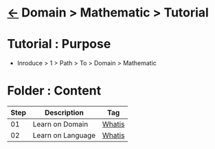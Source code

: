 # [&larr;][Back_Readme] Domain > Mathematic > Tutorial

# Tutorial : Purpose
- Inroduce > 1 > Path > To > Domain > Mathematic

# Folder : Content

|Step|Description|Tag|
|--|--|--|
|01|Learn on Domain|[Whatis][Domain_Whatis]
|02|Learn on Language|[Whatis][Language_Whatis]
<br>

[//]: #(Reference)
[Back_Readme]:           ../README.md      "Home > Topic"

[Domain_Whatis]:         ../../../epc/whatis/domain_whatis   (Whatis > Domain)
[Language_Whatis]:       ../../../epc/whatis/language_whatis (Whatis > Language)
[Whatis_Whatis]:         ../../epm/whatis/whatis_whatis      (Whatis > Whatis)

